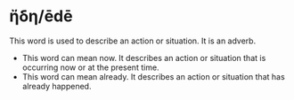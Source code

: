 # ἤδη/ēdē
This word is used to describe an action or situation. It is an adverb.

* This word can mean now. It describes an action or situation that is occurring now or at the present time.
* This word can mean already. It describes an action or situation that has already happened.
